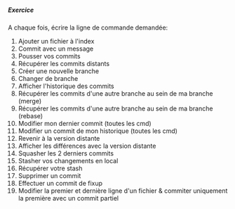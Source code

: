 ##### Exercice

A chaque fois, écrire la ligne de commande demandée:

1. Ajouter un fichier à l'index
2. Commit avec un message
3. Pousser vos commits
4. Récupérer les commits distants
5. Créer une nouvelle branche
6. Changer de branche
7. Afficher l'historique des commits
8. Récupérer les commits d'une autre branche au sein de ma branche (merge)
9. Récupérer les commits d'une autre branche au sein de ma branche (rebase)
10. Modifier mon dernier commit (toutes les cmd)
11. Modifier un commit de mon historique (toutes les cmd)
12. Revenir à la version distante
13. Afficher les différences avec la version distante
14. Squasher les 2 derniers commits
15. Stasher vos changements en local
16. Récupérer votre stash
17. Supprimer un commit
18. Effectuer un commit de fixup
19. Modifier la premier et dernière ligne d'un fichier & commiter uniquement la première avec un commit partiel